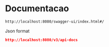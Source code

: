 # Documentacao

```html
http://localhost:8080/swagger-ui/index.html#/
```

Json format

```json
http://localhost:8080/v3/api-docs
```



